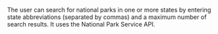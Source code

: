 The user can search for national parks in one or more states by entering state abbreviations (separated by commas) and a maximum number of search results. It uses the National Park Service API.
